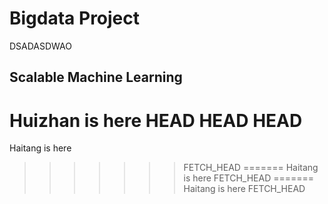 Bigdata Project
===============
DSADASDWAO

## Scalable Machine Learning

Huizhan is here
HEAD
HEAD
HEAD
=======
Haitang is here
>>>>>>> FETCH_HEAD
=======
Haitang is here
>>>>>>> FETCH_HEAD
=======
Haitang is here
>>>>>>> FETCH_HEAD
